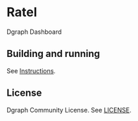 # Ratel

Dgraph Dashboard

## Building and running

See [Instructions](./INSTRUCTIONS.md).

## License

Dgraph Community License. See [LICENSE](./LICENSE).
